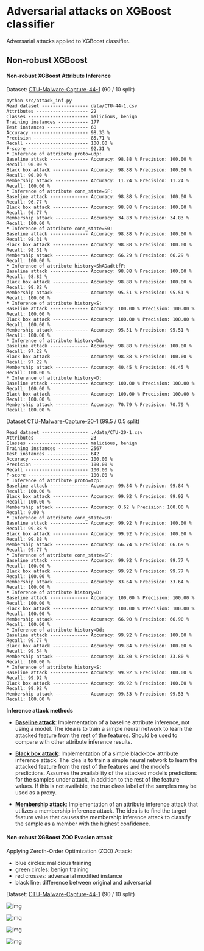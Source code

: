 # Adversarial attacks on XGBoost classifier

Adversarial attacks applied to XGBoost classifier.

## Non-robust XGBoost

#### Non-robust XGBoost Attribute Inference

Dataset: [CTU-Malware-Capture-44-1](../data/CTU-44-1.csv) (90 / 10 split)

```text
python src/attack_inf.py
Read dataset ----------------- data/CTU-44-1.csv
Attributes ------------------- 22
Classes ---------------------- malicious, benign
Training instances ----------- 177
Test instances --------------- 60
Accuracy --------------------- 98.33 %
Precision -------------------- 85.71 %
Recall ----------------------- 100.00 %
F-score ---------------------- 92.31 %
* Inference of attribute proto=udp:
Baseline attack -------------- Accuracy: 98.88 % Precision: 100.00 % Recall: 90.00 %
Black box attack ------------- Accuracy: 98.88 % Precision: 100.00 % Recall: 90.00 %
Membership attack ------------ Accuracy: 11.24 % Precision: 11.24 % Recall: 100.00 %
* Inference of attribute conn_state=SF:
Baseline attack -------------- Accuracy: 98.88 % Precision: 100.00 % Recall: 96.77 %
Black box attack ------------- Accuracy: 98.88 % Precision: 100.00 % Recall: 96.77 %
Membership attack ------------ Accuracy: 34.83 % Precision: 34.83 % Recall: 100.00 %
* Inference of attribute conn_state=S0:
Baseline attack -------------- Accuracy: 98.88 % Precision: 100.00 % Recall: 98.31 %
Black box attack ------------- Accuracy: 98.88 % Precision: 100.00 % Recall: 98.31 %
Membership attack ------------ Accuracy: 66.29 % Precision: 66.29 % Recall: 100.00 %
* Inference of attribute history=ShADadttfF:
Baseline attack -------------- Accuracy: 98.88 % Precision: 100.00 % Recall: 98.82 %
Black box attack ------------- Accuracy: 98.88 % Precision: 100.00 % Recall: 98.82 %
Membership attack ------------ Accuracy: 95.51 % Precision: 95.51 % Recall: 100.00 %
* Inference of attribute history=S:
Baseline attack -------------- Accuracy: 100.00 % Precision: 100.00 % Recall: 100.00 %
Black box attack ------------- Accuracy: 100.00 % Precision: 100.00 % Recall: 100.00 %
Membership attack ------------ Accuracy: 95.51 % Precision: 95.51 % Recall: 100.00 %
* Inference of attribute history=Dd:
Baseline attack -------------- Accuracy: 98.88 % Precision: 100.00 % Recall: 97.22 %
Black box attack ------------- Accuracy: 98.88 % Precision: 100.00 % Recall: 97.22 %
Membership attack ------------ Accuracy: 40.45 % Precision: 40.45 % Recall: 100.00 %
* Inference of attribute history=D:
Baseline attack -------------- Accuracy: 100.00 % Precision: 100.00 % Recall: 100.00 %
Black box attack ------------- Accuracy: 100.00 % Precision: 100.00 % Recall: 100.00 %
Membership attack ------------ Accuracy: 70.79 % Precision: 70.79 % Recall: 100.00 %
```

Dataset [CTU-Malware-Capture-20-1](../data/CTU-20-1.csv) (99.5 / 0.5 split)

```text
Read dataset ----------------- ./data/CTU-20-1.csv
Attributes ------------------- 23
Classes ---------------------- malicious, benign
Training instances ----------- 2567
Test instances --------------- 642
Accuracy --------------------- 100.00 %
Precision -------------------- 100.00 %
Recall ----------------------- 100.00 %
F-score ---------------------- 100.00 %
* Inference of attribute proto=tcp:
Baseline attack -------------- Accuracy: 99.84 % Precision: 99.84 % Recall: 100.00 %
Black box attack ------------- Accuracy: 99.92 % Precision: 99.92 % Recall: 100.00 %
Membership attack ------------ Accuracy: 0.62 % Precision: 100.00 % Recall: 0.00 %
* Inference of attribute conn_state=S0:
Baseline attack -------------- Accuracy: 99.92 % Precision: 100.00 % Recall: 99.88 %
Black box attack ------------- Accuracy: 99.92 % Precision: 100.00 % Recall: 99.88 %
Membership attack ------------ Accuracy: 66.74 % Precision: 66.69 % Recall: 99.77 %
* Inference of attribute conn_state=SF:
Baseline attack -------------- Accuracy: 99.92 % Precision: 99.77 % Recall: 100.00 %
Black box attack ------------- Accuracy: 99.92 % Precision: 99.77 % Recall: 100.00 %
Membership attack ------------ Accuracy: 33.64 % Precision: 33.64 % Recall: 100.00 %
* Inference of attribute history=D:
Baseline attack -------------- Accuracy: 100.00 % Precision: 100.00 % Recall: 100.00 %
Black box attack ------------- Accuracy: 100.00 % Precision: 100.00 % Recall: 100.00 %
Membership attack ------------ Accuracy: 66.90 % Precision: 66.90 % Recall: 100.00 %
* Inference of attribute history=Dd:
Baseline attack -------------- Accuracy: 99.92 % Precision: 100.00 % Recall: 99.77 %
Black box attack ------------- Accuracy: 99.84 % Precision: 100.00 % Recall: 99.54 %
Membership attack ------------ Accuracy: 33.80 % Precision: 33.80 % Recall: 100.00 %
* Inference of attribute history=S:
Baseline attack -------------- Accuracy: 99.92 % Precision: 100.00 % Recall: 99.92 %
Black box attack ------------- Accuracy: 99.92 % Precision: 100.00 % Recall: 99.92 %
Membership attack ------------ Accuracy: 99.53 % Precision: 99.53 % Recall: 100.00 %
```

**Inference attack methods**

- [**Baseline attack**][BL]: Implementation of a baseline attribute inference, not using a model. The idea is to 
    train a simple neural network to learn the attacked feature from the rest of the features. Should be used to 
    compare with other attribute inference results. 

- [**Black box attack**][BB]: Implementation of a simple black-box attribute inference attack. The idea is to train 
    a simple neural network to learn the attacked feature from the rest of the features and the model’s predictions. 
    Assumes the availability of the attacked model’s predictions for the samples under attack, in addition to the rest 
    of the feature values. If this is not available, the true class label of the samples may be used as a proxy. 

- [**Membership attack**][MS]: Implementation of an attribute inference attack that utilizes a membership inference 
    attack. The idea is to find the target feature value that causes the membership inference attack to classify the 
    sample as a member with the highest confidence.

[BL]: https://adversarial-robustness-toolbox.readthedocs.io/en/latest/modules/attacks/inference/attribute_inference.html#attribute-inference-baseline
[BB]: https://adversarial-robustness-toolbox.readthedocs.io/en/latest/modules/attacks/inference/attribute_inference.html#attribute-inference-black-box
[MS]: https://adversarial-robustness-toolbox.readthedocs.io/en/latest/modules/attacks/inference/attribute_inference.html#attribute-inference-membership

#### Non-robust XGBoost ZOO Evasion attack

Applying Zeroth-Order Optimization (ZOO) Attack:

- blue circles: malicious training 
- green circles: benign training 
- red crosses: adversarial modified instance
- black line: difference between original and adversarial


Dataset: [CTU-Malware-Capture-44-1](../data/CTU-44-1.csv) (90 / 10 split)

![img](non_robust_1.png) 

![img](non_robust_2.png) 

![img](non_robust_3.png) 

![img](non_robust_4.png) 

